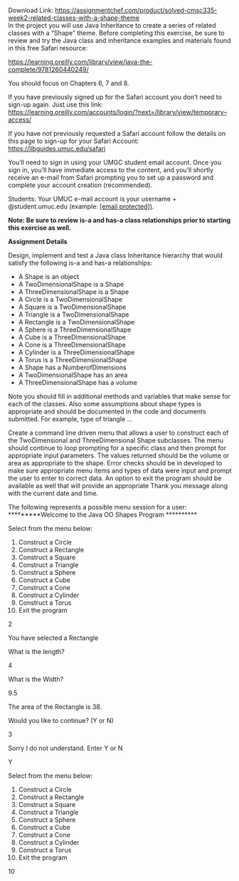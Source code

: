 Download Link: https://assignmentchef.com/product/solved-cmsc335-week2-related-classes-with-a-shape-theme
<br>
In the project you will use Java Inheritance to create a series of related classes with a “Shape” theme. Before completing this exercise, be sure to review and try the Java class and inheritance examples and materials found in this free Safari resource:

https://learning.oreilly.com/library/view/java-the-complete/9781260440249/

You should focus on Chapters 6, 7 and 8.

If you have previously signed up for the Safari account you don’t need to sign-up again. Just use this link: <a href="https://learning.oreilly.com/accounts/login/?next=/library/view/temporary-access/">https://learning.oreilly.com/accounts/login/?next=/library/view/temporary</a><a href="https://learning.oreilly.com/accounts/login/?next=/library/view/temporary-access/">–</a><a href="https://learning.oreilly.com/accounts/login/?next=/library/view/temporary-access/">access/</a>

If you have not previously requested a Safari account follow the details on this page to sign-up for your Safari Account: <a href="https://libguides.umuc.edu/safari">https://libguides.umuc.edu/safari</a>

You’ll need to sign in using your UMGC student email account. Once you sign in, you’ll have immediate access to the content, and you’ll shortly receive an e-mail from Safari prompting you to set up a password and complete your account creation (recommended).

Students: Your UMUC e-mail account is your username + @student.umuc.edu (example: <u><a href="/cdn-cgi/l/email-protection" class="__cf_email__" data-cfemail="771f04181b1845370403021312190359021a021459121302">[email protected]</a>)</u>.

<strong>Note: Be sure to review is-a and has-a class relationships prior to starting this exercise as well. </strong>

<strong>Assignment Details </strong>

Design, implement and test a Java class Inheritance hierarchy that would satisfy the following is-a and has-a relationships:

<ul>

 <li>A Shape is an object</li>

 <li>A TwoDimensionalShape is a Shape</li>

 <li>A ThreeDimensionalShape is a Shape</li>

 <li>A Circle is a TwoDimensionalShape</li>

 <li>A Square is a TwoDimensionalShape</li>

 <li>A Triangle is a TwoDimensionalShape</li>

 <li>A Rectangle is a TwoDimensionalShape</li>

 <li>A Sphere is a ThreeDimensionalShape</li>

 <li>A Cube is a ThreeDimensionalShape</li>

 <li>A Cone is a ThreeDimensionalShape</li>

 <li>A Cylinder is a ThreeDimensionalShape</li>

 <li>A Torus is a ThreeDimensionalShape</li>

 <li>A Shape has a NumberofDimensions</li>

 <li>A TwoDimensionalShape has an area</li>

 <li>A ThreeDimensionalShape has a volume</li>

</ul>

Note you should fill in additional methods and variables that make sense for each of the classes. Also some assumptions about shape types is appropriate and should be documented in the code and documents submitted. For example, type of triangle …

Create a command line driven menu that allows a user to construct each of the TwoDimensional and ThreeDimensional Shape subclasses. The menu should continue to loop prompting for a specific class and then prompt for appropriate input parameters. The values returned should be the volume or area as appropriate to the shape.  Error checks should be in developed to make sure appropriate menu items and types of data were input and prompt the user to enter to correct data. An option to exit the program should be available as well that will provide an appropriate Thank you message along with the current date and time.

The following represents a possible menu session for a user: *********Welcome to the Java OO Shapes Program **********

Select from the menu below:

<ol>

 <li>Construct a Circle</li>

 <li>Construct a Rectangle</li>

 <li>Construct a Square</li>

 <li>Construct a Triangle</li>

 <li>Construct a Sphere</li>

 <li>Construct a Cube</li>

 <li>Construct a Cone</li>

 <li>Construct a Cylinder</li>

 <li>Construct a Torus</li>

 <li>Exit the program</li>

</ol>

2

You have selected a Rectangle

What is the length?

4

What is the Width?

9.5

The area of the Rectangle is 38.

Would you like to continue? (Y or N)

3

Sorry I do not understand. Enter Y or N

Y

Select from the menu below:

<ol>

 <li>Construct a Circle</li>

 <li>Construct a Rectangle</li>

 <li>Construct a Square</li>

 <li>Construct a Triangle</li>

 <li>Construct a Sphere</li>

 <li>Construct a Cube</li>

 <li>Construct a Cone</li>

 <li>Construct a Cylinder</li>

 <li>Construct a Torus</li>

 <li>Exit the program</li>

</ol>

10